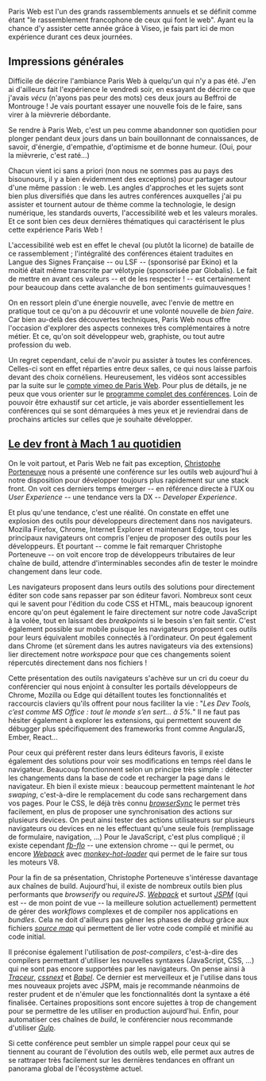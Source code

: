 

Paris Web est l'un des grands rassemblements annuels et se définit comme étant "le rassemblement francophone de ceux qui font le web". Ayant eu la chance d'y assister cette année grâce à Viseo, je fais part ici de mon expérience durant ces deux journées.

## Impressions générales

Difficile de décrire l'ambiance Paris Web à quelqu'un qui n'y a pas été. J'en ai d'ailleurs fait l'expérience le vendredi soir, en essayant de décrire ce que j'avais *vécu* (n'ayons pas peur des mots) ces deux jours au Beffroi de Montrouge ! Je vais pourtant essayer une nouvelle fois de le faire, sans virer à la mièvrerie débordante.

Se rendre à Paris Web, c'est un peu comme abandonner son quotidien pour plonger pendant deux jours dans un bain bouillonnant de connaissances, de savoir, d'énergie, d'empathie, d'optimisme et de bonne humeur. (Oui, pour la mièvrerie, c'est raté...) 

Chacun vient ici sans a priori (non nous ne sommes pas au pays des bisounours, il y a bien évidemment des exceptions) pour partager autour d'une même passion : le web. Les angles d'approches et les sujets sont bien plus diversifiés que dans les autres conférences auxquelles j'ai pu assister et tournent autour de thème comme la technologie, le design numérique, les standards ouverts, l'accessibilité web et les valeurs morales. Et ce sont bien ces deux dernières thématiques qui caractérisent le plus cette expérience Paris Web !

L'accessibilité web est en effet le cheval (ou plutôt la licorne) de bataille de ce rassemblement ; l'intégralité des conférences étaient traduites en Langue des Signes Française -- ou LSF -- (sponsorisé par Ekino) et la moitié était même transcrite par vélotypie (sponsorisée par Globalis). Le fait de mettre en avant ces valeurs -- et de les respecter ! -- est certainement pour beaucoup dans cette avalanche de bon sentiments guimauvesques !

On en ressort plein d'une énergie nouvelle, avec l'envie de mettre en pratique tout ce qu'on a pu découvrir et une volonté nouvelle de *bien faire*. Car bien au-delà des découvertes techniques, Paris Web nous offre l'occasion d'explorer des aspects connexes très complémentaires à notre métier. Et ce, qu'on soit développeur web, graphiste, ou tout autre profession du web.

Un regret cependant, celui de n'avoir pu assister à toutes les conférences. Celles-ci sont en effet réparties entre deux salles, ce qui nous laisse parfois devant des choix cornéliens. Heureusement, les vidéos sont accessibles par la suite sur le [compte vimeo de Paris Web](https://vimeo.com/parisweb). Pour plus de détails, je ne peux que vous orienter sur le [programme complet des conférences](https://www.paris-web.fr/2015/conferences/). Loin de pouvoir être exhaustif sur cet article, je vais aborder essentiellement les conférences qui se sont démarquées à mes yeux et je reviendrai dans de prochains articles sur celles que je souhaite développer.

## [Le dev front à Mach 1 au quotidien](http://tdd.github.io/parisweb-2015-talk/#/)

On le voit partout, et Paris Web ne fait pas exception, [Christophe Porteneuve](http://tddsworld.com/fr/) nous a présenté une conférence sur les outils web aujourd'hui à notre disposition pour développer toujours plus rapidement sur une stack front. On voit ces derniers temps émerger -- en référence directe à l'UX ou *User Experience* -- une tendance vers la DX -- *Developer Experience*. 

Et plus qu'une tendance, c'est une réalité. On constate en effet une explosion des outils pour développeurs directement dans nos navigateurs. Mozilla Firefox, Chrome, Internet Explorer et maintenant Edge, tous les principaux navigateurs ont compris l'enjeu de proposer des outils pour les développeurs. Et pourtant -- comme le fait remarquer Christophe Porteneuve -- on voit encore trop de développeurs tributaires de leur chaîne de build, attendre d'interminables secondes afin de tester le moindre changement dans leur code.

Les navigateurs proposent dans leurs outils des solutions pour directement éditer son code sans repasser par son éditeur favori. Nombreux sont ceux qui le savent pour l'édition du code CSS et HTML, mais beaucoup ignorent encore qu'on peut également le faire directement sur notre code JavaScript à la volée, tout en laissant des *breakpoints* si le besoin s'en fait sentir. C'est également possible sur mobile puisque les navigateurs proposent ces outils pour leurs équivalent mobiles connectés à l'ordinateur. On peut également dans Chrome (et sûrement dans les autres navigateurs via des extensions) lier directement notre *workspace* pour que ces changements soient répercutés directement dans nos fichiers !

Cette présentation des outils navigateurs s'achève sur un cri du coeur du conférencier qui nous enjoint à consulter les portails développeurs de Chrome, Mozilla ou Edge qui détaillent toutes les fonctionnalités et raccourcis claviers qu'ils offrent pour nous faciliter la vie : "*Les Dev Tools, c’est comme MS Office :
tout le monde s’en sert… à 5%.*" Il ne faut pas hésiter également à explorer les extensions, qui permettent souvent de débugger plus spécifiquement des frameworks front comme AngularJS, Ember, React...

Pour ceux qui préfèrent rester dans leurs éditeurs favoris, il existe également des solutions pour voir ses modifications en temps réel dans le navigateur. Beaucoup fonctionnent selon un principe très simple : détecter les changements dans la base de code et recharger la page dans le navigateur. Eh bien il existe mieux : beaucoup permettent maintenant le *hot swaping*, c'est-à-dire le remplacement du code sans rechargement dans vos pages. Pour le CSS, le déjà très connu [*browserSync*](http://www.browsersync.io/) le permet très facilement, en plus de proposer une synchronisation des actions sur plusieurs devices. On peut ainsi tester des actions utilisateurs sur plusieurs navigateurs ou devices en ne les effectuant qu'une seule fois (remplissage de formulaire, navigation, ...) Pour le JavaScript, c'est plus compliqué ; il existe cependant [*fb-flo*](https://facebook.github.io/fb-flo/) -- une extension chrome -- qui le permet, ou encore [*Webpack*](https://webpack.github.io/) avec [*monkey-hot-loader*](https://github.com/jlongster/monkey-hot-loader) qui permet de le faire sur tous les moteurs V8. 

Pour la fin de sa présentation, Christophe Porteneuve s'intéresse davantage aux chaînes de build. Aujourd'hui, il existe de nombreux outils bien plus performants que *browserify* ou *requireJS*. [*Webpack*](https://webpack.github.io/) et surtout [*JSPM*](http://jspm.io/) (qui est -- de mon point de vue -- la meilleure solution actuellement) permettent de gérer des *workflows* complexes et de compiler nos applications en *bundles*. Cela ne doit d'ailleurs pas gêner les phases de *debug* grâce aux fichiers [*source map*](http://www.html5rocks.com/en/tutorials/developertools/sourcemaps/) qui permettent de lier votre code compilé et minifié au code initial.

Il préconise également l'utilisation de *post-compilers*, c'est-à-dire des compilers permettant d'utiliser les nouvelles syntaxes (JavaScript, CSS, ...) qui ne sont pas encore supportées par les navigateurs. On pense ainsi à [*Traceur*](https://github.com/google/traceur-compiler), [*cssnext*](https://github.com/cssnext/cssnext) et [*Babel*](https://babeljs.io/). Ce dernier est merveilleux et je l'utilise dans tous mes nouveaux projets avec JSPM, mais je recommande néanmoins de rester prudent et de n'émuler que les fonctionnalités dont la syntaxe a été finalisée. Certaines propositions sont encore sujettes à trop de changement pour se permettre de les utiliser en production aujourd'hui. Enfin, pour automatiser ces chaînes de *build*, le conférencier nous recommande d'utiliser [*Gulp*](http://gulpjs.com/).

Si cette conférence peut sembler un simple rappel pour ceux qui se tiennent au courant de l'évolution des outils web, elle permet aux autres de se rattraper très facilement sur les dernières tendances en offrant un panorama global de l'écosystème actuel.

## 